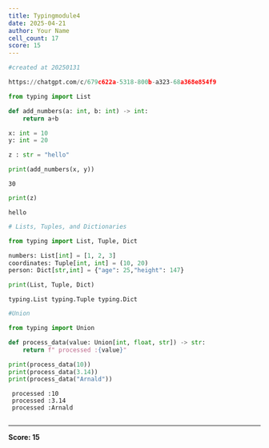 ```yaml
---
title: Typingmodule4
date: 2025-04-21
author: Your Name
cell_count: 17
score: 15
---
```


```python
#created at 20250131
```


```python
https://chatgpt.com/c/679c622a-5318-800b-a323-68a368e854f9
```


```python
from typing import List
```


```python
def add_numbers(a: int, b: int) -> int:
    return a+b
```


```python
x: int = 10
y: int = 20
```


```python
z : str = "hello"
```


```python
print(add_numbers(x, y))
```

    30



```python
print(z)
```

    hello



```python
# Lists, Tuples, and Dictionaries
```


```python
from typing import List, Tuple, Dict
```


```python
numbers: List[int] = [1, 2, 3]
coordinates: Tuple[int, int] = (10, 20)
person: Dict[str,int] = {"age": 25,"height": 147}
```


```python
print(List, Tuple, Dict)
```

    typing.List typing.Tuple typing.Dict



```python
#Union
```


```python
from typing import Union
```


```python
def process_data(value: Union[int, float, str]) -> str:
    return f" processed :{value}"
```


```python
print(process_data(10))
print(process_data(3.14))
print(process_data("Arnald"))
```

     processed :10
     processed :3.14
     processed :Arnald



```python

```


---
**Score: 15**